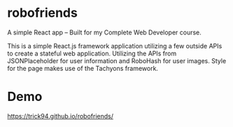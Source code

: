 # robofriends
A simple React app – Built for my Complete Web Developer course.

This is a simple React.js framework application utilizing a few outside APIs 
to create a stateful web application. Utilizing the APIs from JSONPlaceholder 
for user information and RoboHash for user images. Style for the page makes 
use of the Tachyons framework.

# Demo
https://trick94.github.io/robofriends/
